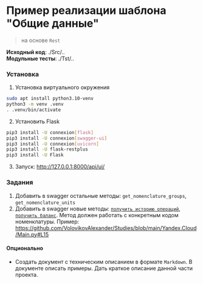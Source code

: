# Пример реализации шаблона "Общие данные" 
> на основе `Rest`

**Исходный код**: ./Src/.. <br>
**Модульные тесты**: ./Tst/..

### Установка
1. Установка виртуального окружения
```bash
sudo apt install python3.10-venv
python3 -m venv .venv
. .venv/bin/activate
```

2. Установить Flask
```bash
pip3 install -U connexion[flask]
pip3 install -U connexion[swagger-ui]
pip3 install -U connexion[uvicorn]
pip3 install -U flask-restplus
pip3 install -U Flask
```

3. Запуск: http://127.0.0.1:8000/api/ui/

### Задания
1. Добавить в swagger остальные методы: `get_nomenclature_groups`, `get_nomenclature_units`
2. Добавить в swagger новые методы: [`получить историю операций`](https://github.com/VolovikovAlexander/Patterns/blob/main/Step8/Src/Models/nomenclature_history.py), [`получить баланс`](https://github.com/VolovikovAlexander/Patterns/blob/main/Step8/Src/Models/nomenclature_balance.py). 
Метод должен работать с конкретным кодом номенклатуры.
Пример: 
https://github.com/VolovikovAlexander/Studies/blob/main/Yandex.Cloud/Main.py#L15



#### Опционально
- Создать документ с техническим описанием в формате `Markdown`. 
В документе описать примеры. Дать краткое описание данной части проекта. 





